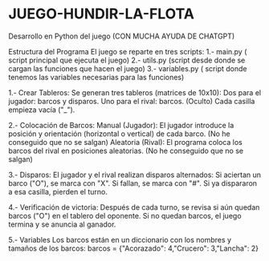 # JUEGO-HUNDIR-LA-FLOTA 
Desarrollo en Python del juego (CON MUCHA AYUDA DE CHATGPT)

Estructura del Programa
El juego se reparte en tres scripts:
    1.- main.py ( script principal que ejecuta el juego)
    2.- utils.py (script desde donde se cargan las funciones que hacen el juego)
    3.- variables.py ( script donde tenemos las variables necesarias para las funciones)

1.- Crear Tableros:
Se generan tres tableros (matrices de 10x10):
Dos para el jugador: barcos y disparos.
Uno para el rival: barcos. (Oculto)
Cada casilla empieza vacía ("_").

2.- Colocación de Barcos:
Manual (Jugador): El jugador introduce la posición y orientación (horizontal o vertical) de cada barco. (No he conseguido que no se salgan)
Aleatoria (Rival): El programa coloca los barcos del rival en posiciones aleatorias. (No he conseguido que no se salgan)

3.- Disparos:
El jugador y el rival realizan disparos alternados:
Si aciertan un barco ("O"), se marca con "X".
Si fallan, se marca con "#".
Si ya dispararon a esa casilla, pierden el turno.

4.- Verificación de victoria:
Después de cada turno, se revisa si aún quedan barcos ("O") en el tablero del oponente.
Si no quedan barcos, el juego termina y se anuncia al ganador.

5.- Variables
Los barcos están en un diccionario con los nombres y tamaños de los barcos:
barcos = {"Acorazado": 4,"Crucero": 3,"Lancha": 2}








